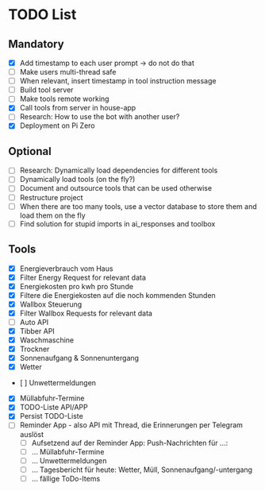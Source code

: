# TODO List

## Mandatory

- [X] Add timestamp to each user prompt -> do not do that
- [ ] Make users multi-thread safe
- [ ] When relevant, insert timestamp in tool instruction message
- [ ] Build tool server
- [ ] Make tools remote working
- [X] Call tools from server in house-app
- [ ] Research: How to use the bot with another user?
- [X] Deployment on Pi Zero

## Optional

- [ ] Research: Dynamically load dependencies for different tools
- [ ] Dynamically load tools (on the fly?)
- [ ] Document and outsource tools that can be used otherwise
- [ ] Restructure project
- [ ] When there are too many tools, use a vector database to store them and load them on the fly
- [ ] Find solution for stupid imports in ai_responses and toolbox

## Tools

- [X] Energieverbrauch vom Haus
- [X] Filter Energy Request for relevant data
- [X] Energiekosten pro kwh pro Stunde
- [X] Filtere die Energiekosten auf die noch kommenden Stunden
- [X] Wallbox Steuerung
- [X] Filter Wallbox Requests for relevant data
- [ ] Auto API
- [X] Tibber API
- [X] Waschmaschine
- [X] Trockner
- [X] Sonnenaufgang & Sonnenuntergang
- [X] Wetter
- [ ] Unwettermeldungen
- [X] Müllabfuhr-Termine
- [X] TODO-Liste API/APP
- [X] Persist TODO-Liste
- [ ] Reminder App - also API mit Thread, die Erinnerungen per Telegram auslöst
  - [ ] Aufsetzend auf der Reminder App: Push-Nachrichten für ...:
  - [ ] ... Müllabfuhr-Termine
  - [ ] ... Unwettermeldungen
  - [ ] ... Tagesbericht für heute: Wetter, Müll, Sonnenaufgang/-untergang
  - [ ] ... fällige ToDo-Items
